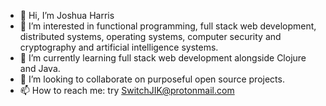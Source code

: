 - 👋 Hi, I’m Joshua Harris
- 👀 I’m interested in functional programming, full stack web development, distributed systems, operating systems, computer security and cryptography and artificial intelligence systems.
- 🌱 I’m currently learning full stack web development alongside Clojure and Java.
- 💞️ I’m looking to collaborate on purposeful open source projects.
- 📫 How to reach me: try SwitchJIK@protonmail.com

<!---
SwitchJIK/SwitchJIK is a ✨ special ✨ repository because its `README.md` (this file) appears on your GitHub profile.
You can click the Preview link to take a look at your changes.
--->
